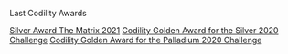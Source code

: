 Last Codility Awards

[Silver Award The Matrix 2021](https://app.codility.com/cert/view/cert3M2TXM-NXJ78DTA3DY49T23/) 
[Codility Golden Award for the Silver 2020 Challenge](https://app.codility.com/cert/view/cert9TEGR3-T26N9ZUCPFBZJ9QK/) 
[Codility Golden Award for the Palladium 2020 Challenge](https://app.codility.com/cert/view/certZHQX8S-7XVVH6NM54M92TEU/) 
